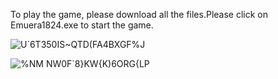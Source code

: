 To play the game, please download all the files.Please click on Emuera1824.exe to start the game.

![U`6T350IS~QTD(FA4BXGF%J](https://github.com/525750302/eramaou/assets/46802084/2ce6a23f-f896-41fe-8f8b-63b4f46a11a6)

![%NM NW0F`8}KW{K)6ORG{LP](https://github.com/525750302/eramaou/assets/46802084/53c04bd5-804c-4e0a-98f0-66098d8ff3cf)
